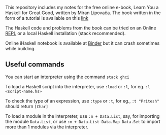 This repository includes my notes for the free online e-book, Learn You a Haskell for Great Good, written by Miran Lipovača. The book written in the form of a tutorial is available on this [link](http://learnyouahaskell.com/chapters)

The Haskell code and problems from the book can be tried on an Online [REPL](https://tryhaskell.org/) or a local Haskell installation (stack recommended).

Online iHaskell notebook is available at [Binder](https://mybinder.org/v2/gh/gibiansky/IHaskell/master) but it can crash sometimes while building.

## Useful commands

You can start an interpreter using the command `stack ghci` 

To load a Haskell script into the interpreter, use `:load` or `:l`, for eg. `:l <script-name.hs>`

To check the type of an expression, use `:type` or `:t`, for eg., `:t "Pritesh"` should return `[Char]`

To load a module in the interpreter, use `:m + Data.List`, say, for importing the module `Data.List`, or 
use `:m + Data.List Data.Map Data.Set` to import more than 1 modules via the interpreter.

